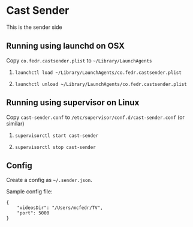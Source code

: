 # Cast Sender

This is the sender side

## Running using launchd on OSX

Copy `co.fedr.castsender.plist` to `~/Library/LaunchAgents`

1. `launchctl load ~/Library/LaunchAgents/co.fedr.castsender.plist`

1. `launchctl unload ~/Library/LaunchAgents/co.fedr.castsender.plist`

## Running using supervisor on Linux

Copy `cast-sender.conf` to `/etc/supervisor/conf.d/cast-sender.conf` (or similar)

1. `supervisorctl start cast-sender`

1. `supervisorctl stop cast-sender`

## Config

Create a config as `~/.sender.json`.

Sample config file:

    {
        "videosDir": "/Users/mcfedr/TV",
        "port": 5000
    }
